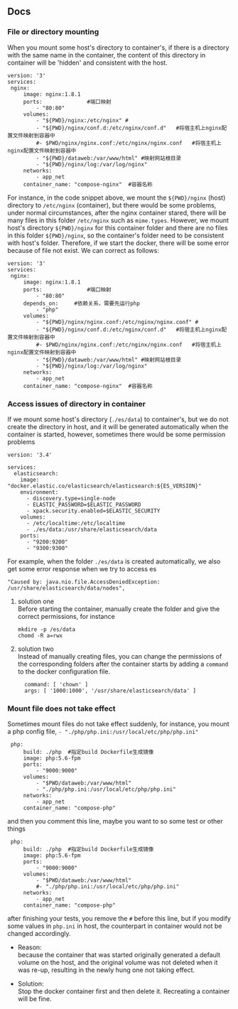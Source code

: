 ## Docs

### File or directory mounting

When you mount some host's directory to container's, if there is a directory with the same name in the container, the content
of this directory in container will be 'hidden' and consistent with the host.

```
version: '3'
services:
 nginx:
     image: nginx:1.8.1
     ports:              #端口映射
         - "80:80"
     volumes:
         - "${PWD}/nginx:/etc/nginx" # 
         - "${PWD}/nginx/conf.d:/etc/nginx/conf.d"   #将宿主机上nginx配置文件映射到容器中
         #- $PWD/nginx/nginx.conf:/etc/nginx/nginx.conf   #将宿主机上nginx配置文件映射到容器中
         - "${PWD}/dataweb:/var/www/html" #映射网站根目录
         - "${PWD}/nginx/log:/var/log/nginx"
     networks:
         - app_net
     container_name: "compose-nginx"  #容器名称
```

For instance, in the code snippet above, we mount the `${PWD}/nginx` (host) directory to  `/etc/nginx` (container), but there 
would be some problems, under normal circumstances, after the nginx container stared, there will be many files in this folder
`/etc/nginx` such as `mime.types`. However, we mount host's directory `${PWD}/nginx` for this container folder and there are 
no files in this folder `${PWD}/nginx`, so the container's folder need to be consistent with host's folder. Therefore, if we
start the docker, there will be some error because of file not exist. We can correct as follows:

```
version: '3'
services:
 nginx:
     image: nginx:1.8.1
     ports:              #端口映射
         - "80:80"
     depends_on:     #依赖关系，需要先运行php
         - "php"
     volumes:
         - "${PWD}/nginx/nginx.conf:/etc/nginx/nginx.conf" # 
         - "${PWD}/nginx/conf.d:/etc/nginx/conf.d"   #将宿主机上nginx配置文件映射到容器中
         #- $PWD/nginx/nginx.conf:/etc/nginx/nginx.conf   #将宿主机上nginx配置文件映射到容器中
         - "${PWD}/dataweb:/var/www/html" #映射网站根目录
         - "${PWD}/nginx/log:/var/log/nginx"
     networks:
         - app_net
     container_name: "compose-nginx"  #容器名称
```

### Access issues of directory in container

If we mount some host's directory (`./es/data`) to container's, but we do not create the directory in host, and it will be generated automatically
when the container is started, however, sometimes there would be some permission problems
```
version: '3.4'

services:
  elasticsearch:
    image: "docker.elastic.co/elasticsearch/elasticsearch:${ES_VERSION}"
    environment:
      - discovery.type=single-node
      - ELASTIC_PASSWORD=$ELASTIC_PASSWORD
      - xpack.security.enabled=$ELASTIC_SECURITY
    volumes:
      - /etc/localtime:/etc/localtime
      - ./es/data:/usr/share/elasticsearch/data
    ports:
      - "9200:9200"
      - "9300:9300"

```

For example, when the folder `./es/data` is created automatically, we also get some error response when we try to access 
es

```
"Caused by: java.nio.file.AccessDeniedException: /usr/share/elasticsearch/data/nodes",
```

1. solution one    
   Before starting the container, manually create the folder and give the correct permissions, for instance
    ```
    mkdire -p /es/data
    chomd -R a=rwx
    ```

2. solution two     
   Instead of manually creating files, you can change the permissions of the corresponding folders after the container 
starts by adding a `command` to the docker configuration file.
    ```
      command: [ 'chown' ]  
      args: [ '1000:1000', '/usr/share/elasticsearch/data' ]
    ```

### Mount file does not take effect    
Sometimes mount files do not take effect suddenly, for instance, you mount a php config file, `- "./php/php.ini:/usr/local/etc/php/php.ini"`
```shell
 php:
     build: ./php  #指定build Dockerfile生成镜像
     image: php:5.6-fpm
     ports:
         - "9000:9000"
     volumes:
         - "$PWD/dataweb:/var/www/html"
         - "./php/php.ini:/usr/local/etc/php/php.ini"
     networks:
         - app_net
     container_name: "compose-php"
```
and then you comment this line, maybe you want to so some test or other things
```shell
 php:
     build: ./php  #指定build Dockerfile生成镜像
     image: php:5.6-fpm
     ports:
         - "9000:9000"
     volumes:
         - "$PWD/dataweb:/var/www/html"
         #- "./php/php.ini:/usr/local/etc/php/php.ini"
     networks:
         - app_net
     container_name: "compose-php"
```
after finishing your tests, you remove the `#` before this line, but if you modify some values in `php.ini` in host, the 
counterpart in container would not be changed accordingly.

* Reason:    
because the container that was started originally generated 
a default volume on the host, and the original volume was not deleted when it was re-up, resulting in the newly hung one 
not taking effect.

* Solution:    
Stop the docker container first and then delete it. Recreating a container will be fine.